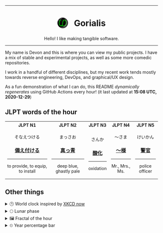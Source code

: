 ***

<h1 align="center">
<sub>
    <img src="readme/resources/avatar.png" height="36">
</sub>
&nbsp;
Gorialis
</h1>
<p align="center">
Hello! I like making tangible software.
</p>

***

My name is Devon and this is where you can view my public projects. I have a mix of stable and experimental projects, as well as some more comedic repositories.

I work in a handful of different disciplines, but my recent work tends mostly towards reverse engineering, DevOps, and graphical/UX design.

As a fun demonstration of what I can do, this README *dynamically regenerates* using GitHub Actions every hour! (it last updated at **15:08 UTC, 2020-12-29**)

<h2>JLPT words of the hour</h2>
<table>
    <tr>
        <th>JLPT N1</th>
        <th>JLPT N2</th>
        <th>JLPT N3</th>
        <th>JLPT N4</th>
        <th>JLPT N5</th>
    </tr>
    <tr>
        <td>
            <p align="center">そなえつける</p>
            <h3 align="center"><b><a href="https://jisho.org/search/%E5%82%99%E3%81%88%E4%BB%98%E3%81%91%E3%82%8B">備え付ける</a></b></h3>
            <hr>
            <p align="center">to provide,<wbr> to equip,<wbr> to install</p>
        </td>
        <td>
            <p align="center">まっさお</p>
            <h3 align="center"><b><a href="https://jisho.org/search/%E7%9C%9F%E3%81%A3%E9%9D%92">真っ青</a></b></h3>
            <hr>
            <p align="center">deep blue,<wbr> ghastly pale</p>
        </td>
        <td>
            <p align="center">さんか</p>
            <h3 align="center"><b><a href="https://jisho.org/search/%E9%85%B8%E5%8C%96">酸化</a></b></h3>
            <hr>
            <p align="center">oxidation</p>
        </td>
        <td>
            <p align="center">～さま</p>
            <h3 align="center"><b><a href="https://jisho.org/search/%EF%BD%9E%E6%A7%98">～様</a></b></h3>
            <hr>
            <p align="center">Mr.,<wbr> Mrs.,<wbr> Ms.</p>
        </td>
        <td>
            <p align="center">けいかん</p>
            <h3 align="center"><b><a href="https://jisho.org/search/%E8%AD%A6%E5%AE%98">警官</a></b></h3>
            <hr>
            <p align="center">police officer</p>
        </td>
    </tr>
</table>

<h2>Other things</h2>
<details>
<summary>🕒  World clock inspired by <a href="https://xkcd.com/now">XKCD now</a></summary>

> <img src="generated/now.png" width="512">

</details>
<details>
<summary>🌕 Lunar phase</summary>

The moon is approximately 52.68% through its phase (Full Moon).

</details>
<details>
<summary>&#x1f5bc; Fractal of the hour</summary>

> <img src="generated/fractal.png" width="512">

</details>
<details>
<summary>&#x23f2; Year percentage bar</summary>
<pre><code>2020 [███████████████████▁] 99.35%</code></pre>
</details>
